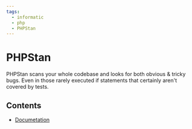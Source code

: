```yaml
---
tags:
  - informatic
  - php
  - PHPStan
---
```


# PHPStan 

PHPStan scans your whole codebase and looks for both obvious & tricky bugs. Even in those rarely executed if statements that certainly aren't covered by tests.

## Contents

- [Documetation](https://phpstan.org/)
